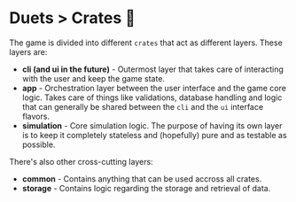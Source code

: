 # Duets > Crates 🎸

The game is divided into different `crates` that act as different layers. These layers are:

- **cli (and ui in the future)** - Outermost layer that takes care of interacting with the user and keep the game state.
- **app** - Orchestration layer between the user interface and the game core logic. Takes care of things like validations, database handling and logic that can generally be shared between the `cli` and the `ui` interface flavors.
- **simulation** - Core simulation logic. The purpose of having its own layer is to keep it completely stateless and (hopefully) pure and as testable as possible.

There's also other cross-cutting layers:
- **common** - Contains anything that can be used accross all crates.
- **storage** - Contains logic regarding the storage and retrieval of data.